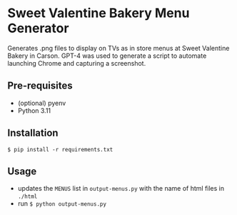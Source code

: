# Sweet Valentine Bakery Menu Generator
Generates .png files to display on TVs as in store menus at Sweet Valentine Bakery in Carson. GPT-4 was used to generate a script to automate launching Chrome and capturing a screenshot.

## Pre-requisites
- (optional) pyenv
- Python 3.11

## Installation
`$ pip install -r requirements.txt`

## Usage
- updates the `MENUS` list in `output-menus.py` with the name of html files in `./html`
- run `$ python output-menus.py`